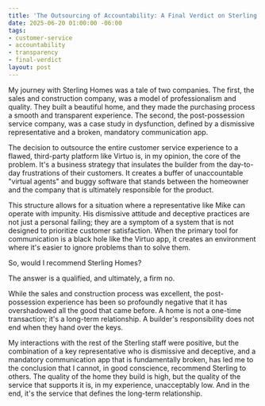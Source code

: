 ```yaml
---
title: 'The Outsourcing of Accountability: A Final Verdict on Sterling Homes'
date: 2025-06-20 01:00:00 -06:00
tags:
- customer-service
- accountability
- transparency
- final-verdict
layout: post
---
```


My journey with Sterling Homes was a tale of two companies. The first, the sales and construction company, was a model of professionalism and quality. They built a beautiful home, and they made the purchasing process a smooth and transparent experience. The second, the post-possession service company, was a case study in dysfunction, defined by a dismissive representative and a broken, mandatory communication app.

The decision to outsource the entire customer service experience to a flawed, third-party platform like Virtuo is, in my opinion, the core of the problem. It's a business strategy that insulates the builder from the day-to-day frustrations of their customers. It creates a buffer of unaccountable "virtual agents" and buggy software that stands between the homeowner and the company that is ultimately responsible for the product.

This structure allows for a situation where a representative like Mike can operate with impunity. His dismissive attitude and deceptive practices are not just a personal failing; they are a symptom of a system that is not designed to prioritize customer satisfaction. When the primary tool for communication is a black hole like the Virtuo app, it creates an environment where it's easier to ignore problems than to solve them.

So, would I recommend Sterling Homes?

The answer is a qualified, and ultimately, a firm no.

While the sales and construction process was excellent, the post-possession experience has been so profoundly negative that it has overshadowed all the good that came before. A home is not a one-time transaction; it's a long-term relationship. A builder's responsibility does not end when they hand over the keys.

My interactions with the rest of the Sterling staff were positive, but the combination of a key representative who is dismissive and deceptive, and a mandatory communication app that is fundamentally broken, has led me to the conclusion that I cannot, in good conscience, recommend Sterling to others. The quality of the home they build is high, but the quality of the service that supports it is, in my experience, unacceptably low. And in the end, it's the service that defines the long-term relationship.
